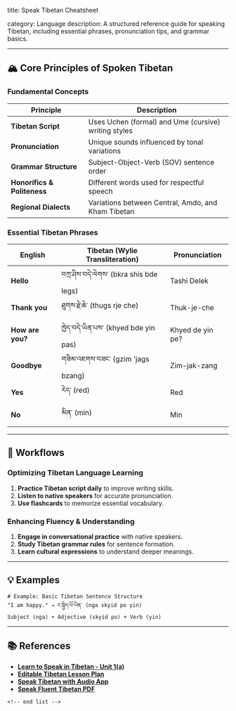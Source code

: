 title: Speak Tibetan Cheatsheet

category: Language
description: A structured reference guide for speaking Tibetan, including essential phrases, pronunciation tips, and grammar basics.

---

## 🏔 **Core Principles of Spoken Tibetan**

### **Fundamental Concepts**

| Principle                         | Description                                          |
| --------------------------------- | ---------------------------------------------------- |
| **Tibetan Script**          | Uses Uchen (formal) and Ume (cursive) writing styles |
| **Pronunciation**           | Unique sounds influenced by tonal variations         |
| **Grammar Structure**       | Subject-Object-Verb (SOV) sentence order             |
| **Honorifics & Politeness** | Different words used for respectful speech           |
| **Regional Dialects**       | Variations between Central, Amdo, and Kham Tibetan   |

### **Essential Tibetan Phrases**

| English                | Tibetan (Wylie Transliteration)                         | Pronunciation    |
| ---------------------- | ------------------------------------------------------- | ---------------- |
| **Hello**        | བཀྲ་ཤིས་བདེ་ལེགས་ (bkra shis bde legs) | Tashi Delek      |
| **Thank you**    | ཐུགས་རྗེ་ཆེ་ (thugs rje che)                | Thuk-je-che      |
| **How are you?** | ཁྱེད་བདེ་ཡིན་པས་ (khyed bde yin pas)    | Khyed de yin pe? |
| **Goodbye**      | གཟིམ་འཇགས་བཟང་ (gzim 'jags bzang)         | Zim-jak-zang     |
| **Yes**          | རེད་ (red)                                          | Red              |
| **No**           | མིན་ (min)                                          | Min              |

---

## 🔄 **Workflows**

### **Optimizing Tibetan Language Learning**

1. **Practice Tibetan script daily** to improve writing skills.
2. **Listen to native speakers** for accurate pronunciation.
3. **Use flashcards** to memorize essential vocabulary.

### **Enhancing Fluency & Understanding**

1. **Engage in conversational practice** with native speakers.
2. **Study Tibetan grammar rules** for sentence formation.
3. **Learn cultural expressions** to understand deeper meanings.

---

## 💡 **Examples**

```plaintext
# Example: Basic Tibetan Sentence Structure
"I am happy." → ང་སྐྱིད་པོ་ཡིན་ (nga skyid po yin)  
Subject (nga) + Adjective (skyid po) + Verb (yin)  
```

---

## 📚 **References**

- **[Learn to Speak in Tibetan - Unit 1(a)](https://www.youtube.com/watch?v=4LtK8ycb-Dc)**
- **[Editable Tibetan Lesson Plan](https://www.teacherspayteachers.com/Product/THE-SINO-TIBETAN-LANGUAGES-Editable-Unit-Lesson-Plan-Template-12697060)**
- **[Speak Tibetan with Audio App](https://apps.apple.com/np/app/speak-tibetan-with-audio/id1559428714)**
- **[Speak Fluent Tibetan PDF](https://www.scribd.com/document/681778990/Speak-Fluent-Tibetan-9789380359953-Compress)**

```
<!-- end list -->
```